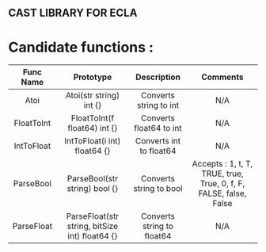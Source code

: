 ## CAST LIBRARY FOR ECLA

# Candidate functions :

| Func Name  |                   Prototype                    |        Description         |                             Comments                              |
|:----------:|:----------------------------------------------:|:--------------------------:|:-----------------------------------------------------------------:|
|    Atoi    |            Atoi(str string) int {}             |   Converts string to int   |                                N/A                                |
| FloatToInt |          FloatToInt(f float64) int {}          |  Converts float64 to int   |                                N/A                                |
| IntToFloat |          IntToFloat(i int) float64 {}          |  Converts int to float64   |                                N/A                                |
| ParseBool  |         ParseBool(str string) bool {}          |  Converts string to bool   | Accepts : 1, t, T, TRUE, true, True, 0, f, F, FALSE, false, False |
| ParseFloat | ParseFloat(str string, bitSize int) float64 {} | Converts string to float64 |                                N/A                                |